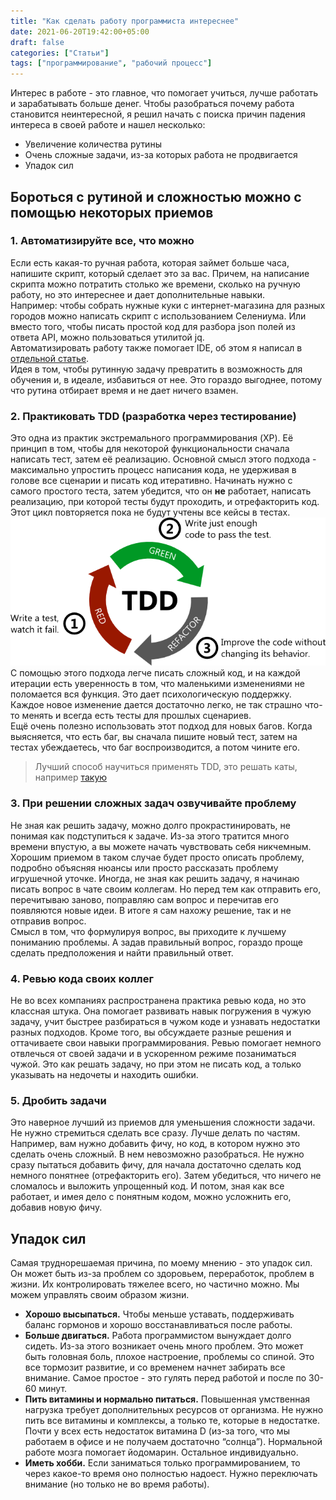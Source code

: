 ```yaml
---
title: "Как сделать работу программиста интереснее"
date: 2021-06-20T19:42:00+05:00
draft: false
categories: ["Статьи"]
tags: ["программирование", "рабочий процесс"]
---
```

Интерес в работе - это главное, что помогает учиться, лучше работать и зарабатывать больше денег. Чтобы разобраться почему работа становится неинтересной, я решил начать с поиска причин падения интереса в своей работе и нашел несколько:
- Увеличение количества рутины
- Очень сложные задачи, из-за которых работа не продвигается
- Упадок сил
 <!--more-->

## Бороться с рутиной и сложностью можно с помощью некоторых приемов

### 1. Автоматизируйте все, что можно
Если есть какая-то ручная работа, которая займет больше часа, напишите скрипт, который сделает это за вас. Причем, на написание скрипта можно потратить столько же времени, сколько на ручную работу, но это интереснее и дает дополнительные навыки.  
Например: чтобы собрать нужные куки с интернет-магазина для разных городов можно написать скрипт с использованием Селениума.
Или вместо того, чтобы писать простой код для разбора json полей из ответа API, можно пользоваться утилитой jq.  
Автоматизировать работу также помогает IDE, об этом я написал в [отдельной статье](/posts/most_useful_techniques/).  
Идея в том, чтобы рутинную задачу превратить в возможность для обучения и, в идеале, избавиться от нее. Это гораздо выгоднее, потому что рутина отбирает время и не дает ничего взамен.

### 2. Практиковать TDD (разработка через тестирование)
Это одна из практик экстремального программирования (XP). Её принцип в том, чтобы для некоторой функциональности сначала написать тест, затем её реализацию. Основной смысл этого подхода - максимально упростить процесс написания кода, не удерживая в голове все сценарии и писать код итеративно. Начинать нужно с самого простого теста, затем убедится, что он **не** работает, написать реализацию, при которой тесты будут проходить, и отрефакторить код. Этот цикл повторяется пока не будут учтены все кейсы в тестах.  
![Цикл TDD](tdd_cycle.png "Цикл TDD")  
С помощью этого подхода легче писать сложный код, и на каждой итерации есть уверенность в том, что маленькими изменениями не поломается вся функция. Это дает психологическую поддержку. Каждое новое изменение дается достаточно легко, не так страшно что-то менять и всегда есть тесты для прошлых сценариев.  
Ещё очень полезно использовать этот подход для новых багов. Когда выясняется, что есть баг, вы сначала пишите новый тест, затем на тестах убеждаетесь, что баг воспроизводится, а потом чините его.
> Лучший способ научиться применять TDD, это решать каты, например [такую](https://osherove.com/tdd-kata-1)

### 3. При решении сложных задач озвучивайте проблему
Не зная как решить задачу, можно долго прокрастинировать, не понимая как подступиться к задаче. Из-за этого тратится много времени впустую, а вы можете начать чувствовать себя никчемным.
Хорошим приемом в таком случае будет просто описать проблему, подробно объясняя нюансы или просто рассказать проблему игрушечной уточке. Иногда, не зная как решить задачу, я начинаю писать вопрос в чате своим коллегам. Но перед тем как отправить его, перечитываю заново, поправляю сам вопрос и перечитав его появляются новые идеи. В итоге я сам нахожу решение, так и не отправив вопрос.  
Смысл в том, что формулируя вопрос, вы приходите к лучшему пониманию проблемы. А задав правильный вопрос, гораздо проще сделать предположения и найти правильный ответ.

### 4. Ревью кода своих коллег
Не во всех компаниях распространена практика ревью кода, но это классная штука. Она помогает развивать навык погружения в чужую задачу, учит быстрее разбираться в чужом коде и узнавать недостатки разных подходов. Кроме того, вы обсуждаете разные решения и оттачиваете свои навыки программирования. Ревью помогает немного отвлечься от своей задачи и в ускоренном режиме позаниматься чужой. Это как решать задачу, но при этом не писать код, а только указывать на недочеты и находить ошибки.

### 5. Дробить задачи
Это наверное лучший из приемов для уменьшения сложности задачи. Не нужно стремиться сделать все сразу. Лучше делать по частям.
Например, вам нужно добавить фичу, но код, в котором нужно это сделать очень сложный. В нем невозможно разобраться. Не нужно сразу пытаться добавить фичу, для начала достаточно сделать код немного понятнее (отрефакторить его). Затем убедиться, что ничего не сломалось и выложить упрощенный код. И потом, зная как все работает, и имея дело с понятным кодом, можно усложнить его, добавив новую фичу.


## Упадок сил
Самая труднорешаемая причина, по моему мнению - это упадок сил. Он может быть из-за проблем со здоровьем, переработок, проблем в жизни. Их контролировать тяжелее всего, но частично можно. Мы можем управлять своим образом жизни.
- **Хорошо высыпаться.** Чтобы меньше уставать, поддерживать баланс гормонов и хорошо восстанавливаться после работы.
- **Больше двигаться.** Работа программистом вынуждает долго сидеть. Из-за этого возникает очень много проблем. Это может быть головная боль, плохое настроение, проблемы со спиной. Это все тормозит развитие, и со временем начнет забирать все внимание. Самое простое - это гулять перед работой и после по 30-60 минут.
- **Пить витамины и нормально питаться.** Повышенная умственная нагрузка требует дополнительных ресурсов от организма. Не нужно пить все витамины и комплексы, а только те, которые в недостатке. Почти у всех есть недостаток витамина D (из-за того, что мы работаем в офисе и не получаем достаточно “солнца”). Нормальной работе мозга помогает йодомарин. Остальное индивидуально.
- **Иметь хобби.** Если заниматься только программированием, то через какое-то время оно полностью надоест. Нужно переключать внимание (но только не во время работы).